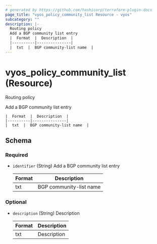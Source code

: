 ```yaml
---
# generated by https://github.com/hashicorp/terraform-plugin-docs
page_title: "vyos_policy_community_list Resource - vyos"
subcategory: ""
description: |-
  Routing policy
  Add a BGP community list entry
  |  Format  |  Description  |
  |----------|---------------|
  |  txt  |  BGP community-list name  |
---
```


# vyos_policy_community_list (Resource)

Routing policy

Add a BGP community list entry

    |  Format  |  Description  |
    |----------|---------------|
    |  txt  |  BGP community-list name  |



<!-- schema generated by tfplugindocs -->
## Schema

### Required

- `identifier` (String) Add a BGP community list entry

    |  Format  |  Description  |
    |----------|---------------|
    |  txt  |  BGP community-list name  |

### Optional

- `description` (String) Description

    |  Format  |  Description  |
    |----------|---------------|
    |  txt  |  Description  |
